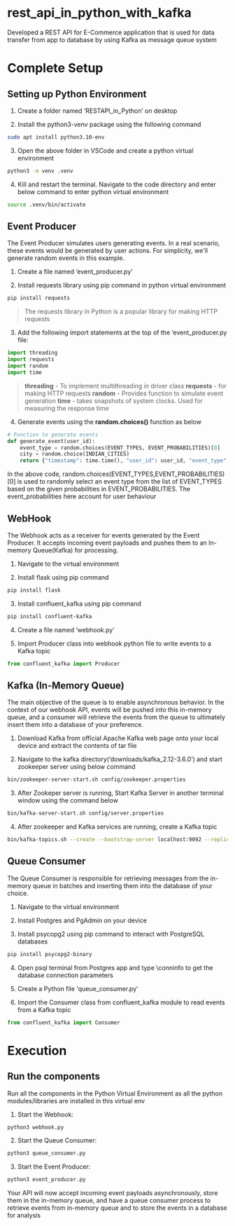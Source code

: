 # rest_api_in_python_with_kafka
Developed a REST API for E-Commerce application that is used for data transfer from app to database by using Kafka as message queue system


# Complete Setup

## Setting up Python  Environment


1) Create a folder named ‘RESTAPI_in_Python’ on desktop

2) Install the python3-venv package using the following command

```bash
sudo apt install python3.10-env
```

3) Open the above folder in VSCode and create a python virtual environment

```bash
python3 -m venv .venv
```

4) Kill and restart the terminal. Navigate to the code directory and enter below command to enter python  virtual environment

```bash
source .venv/bin/activate
```

## Event Producer

The Event Producer simulates users generating events. In a real scenario, these events would be generated by user actions. For simplicity, we'll generate random events in this example.

1) Create a file named ‘event_producer.py’
  
2) Install requests library using pip command in python virtual environment 

```bash
pip install requests
```

> The requests library in Python is a popular library for making HTTP requests

3) Add the following import statements at the top of the ‘event_producer.py file:

 ```python
import threading
import requests
import random
import time
```

> **threading**  - To implement multithreading in driver class
> **requests**  -  for making HTTP requests
> **random**    - Provides function to simulate event generation
> **time**         - takes snapshots of system clocks. Used for measuring the response time

4) Generate events using the **random.choices()** function as below

```python
# Function to generate events
def generate_event(user_id):
    event_type = random.choices(EVENT_TYPES, EVENT_PROBABILITIES)[0]
    city = random.choice(INDIAN_CITIES)
    return {"timestamp": time.time(), "user_id": user_id, "event_type": event_type, "city": city}
```

In the above code, random.choices(EVENT_TYPES,EVENT_PROBABILITIES)[0] is used to randomly select an event type from the list of EVENT_TYPES based on the given probabilities in EVENT_PROBABILITIES. The event_probabilities here account for user behaviour


## WebHook

The Webhook acts as a receiver for events generated by the Event Producer. It accepts incoming event payloads and pushes them to an In-memory Queue(Kafka) for processing.

1) Navigate to the virtual environment
  
2) Install flask using pip command
```bash
pip install flask
```

3) Install confluent_kafka using pip command          
```bash           
pip install confluent-kafka
```

4) Create a file named ‘webhook.py’

5) Import Producer class into webhook python file to write events to a Kafka topic
```python
from confluent_kafka import Producer
```

## Kafka (In-Memory Queue)

The main objective of the queue is to enable asynchronous behavior. In the context of our webhook API, events will be pushed into this in-memory queue, and a consumer will retrieve the events from the queue to ultimately insert them into a database of your preference.

1) Download Kafka from official Apache Kafka web page onto your local device and extract the contents of tar file

2) Navigate to the kafka directory(‘downloads/kafka_2.12-3.6.0’) and start zookeeper server using below command
```bash
bin/zookeeper-server-start.sh config/zookeeper.properties
```

3) After Zookeper server is running, Start Kafka Server in another terminal window using the command below
```bash
bin/kafka-server-start.sh config/server.properties
```

4) After zookeeper and Kafka services are running, create a Kafka topic
```bash 
bin/kafka-topics.sh --create --bootstrap-server localhost:9092 --replication-factor 1 --partitions 1 --topic events-topic1
```

## Queue Consumer

The Queue Consumer is responsible for retrieving messages from the in-memory queue in batches and inserting them into the database of your choice.

1) Navigate to the virtual environment 

2) Install Postgres and PgAdmin on your device 

3) Install psycopg2 using pip command to interact with PostgreSQL databases
```bash
pip install psycopg2-binary
```

4) Open psql terminal from Postgres app and type \conninfo to get the database connection parameters

5) Create a Python file 'queue_consumer.py'    

6) Import the Consumer class from confluent_kafka module to read events from a Kafka topic
```python
from confluent_kafka import Consumer
```



# Execution

## Run the components

Run all the components in the Python Virtual Environment as all the python modules/libraries are installed in this virtual env

1) Start the Webhook:
```bash
python3 webhook.py
```

2) Start the Queue Consumer:
```bash
python3 queue_consumer.py
```

3) Start the Event Producer:
```bash
python3 event_producer.py
```

Your API will now accept incoming event payloads asynchronously, store them in the in-memory queue, and have a queue consumer process to retrieve events from in-memory queue and to store the events in a database for analysis
   





